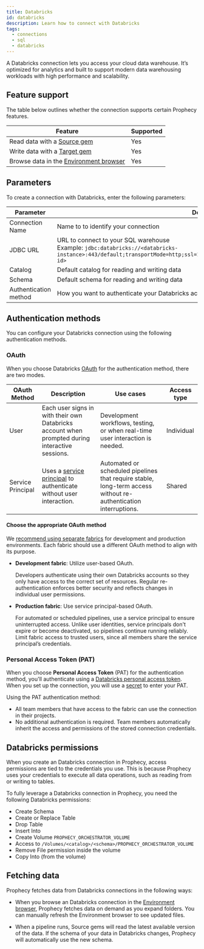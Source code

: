 ```yaml
---
title: Databricks
id: databricks
description: Learn how to connect with Databricks
tags:
  - connections
  - sql
  - databricks
---
```


A Databricks connection lets you access your cloud data warehouse. It’s optimized for analytics and built to support modern data warehousing workloads with high performance and scalability.

## Feature support

The table below outlines whether the connection supports certain Prophecy features.

| Feature                                                       | Supported |
| ------------------------------------------------------------- | --------- |
| Read data with a [Source gem](/analysts/source-target)        | Yes       |
| Write data with a [Target gem](/analysts/source-target)       | Yes       |
| Browse data in the [Environment browser](/analysts/pipelines) | Yes       |

## Parameters

To create a connection with Databricks, enter the following parameters:

| Parameter             | Description                                                                                                                                                                             |
| --------------------- | --------------------------------------------------------------------------------------------------------------------------------------------------------------------------------------- |
| Connection Name       | Name to to identify your connection                                                                                                                                                     |
| JDBC URL              | URL to connect to your SQL warehouse<br/>Example: `jdbc:databricks://<databricks-instance>:443/default;transportMode=http;ssl=1;AuthMech=3;httpPath=/sql/1.0/warehouses/<warehouse-id>` |
| Catalog               | Default catalog for reading and writing data                                                                                                                                            |
| Schema                | Default schema for reading and writing data                                                                                                                                             |
| Authentication method | How you want to authenticate your Databricks account (OAuth or PAT)                                                                                                                     |

## Authentication methods

You can configure your Databricks connection using the following authentication methods.

### OAuth

When you choose Databricks [OAuth](docs/administration/authentication/databricks-oauth.md) for the authentication method, there are two modes.

| OAuth Method      | Description                                                                                                                                    | Use cases                                                                                                       | Access type |
| ----------------- | ---------------------------------------------------------------------------------------------------------------------------------------------- | --------------------------------------------------------------------------------------------------------------- | ----------- |
| User              | Each user signs in with their own Databricks account when prompted during interactive sessions.                                                | Development workflows, testing, or when real-time user interaction is needed.                                   | Individual  |
| Service Principal | Uses a [service principal](https://docs.databricks.com/aws/en/admin/users-groups/service-principals) to authenticate without user interaction. | Automated or scheduled pipelines that require stable, long-term access without re-authentication interruptions. | Shared      |

#### Choose the appropriate OAuth method

We [recommend using separate fabrics](/administration/teams-users/team-based-access) for development and production environments. Each fabric should use a different OAuth method to align with its purpose.

- **Development fabric**: Utilize user-based OAuth.

  Developers authenticate using their own Databricks accounts so they only have access to the correct set of resources. Regular re-authentication enforces better security and reflects changes in individual user permissions.

- **Production fabric**: Use service principal-based OAuth.

  For automated or scheduled pipelines, use a service principal to ensure uninterrupted access. Unlike user identities, service principals don't expire or become deactivated, so pipelines continue running reliably. Limit fabric access to trusted users, since all members share the service principal’s credentials.

### Personal Access Token (PAT)

When you choose **Personal Access Token** (PAT) for the authentication method, you'll authenticate using a [Databricks personal access token](https://docs.databricks.com/aws/en/dev-tools/auth/pat). When you set up the connection, you will use a [secret](docs/administration/secrets/secrets.md) to enter your PAT.

Using the PAT authentication method:

- All team members that have access to the fabric can use the connection in their projects.
- No additional authentication is required. Team members automatically inherit the access and permissions of the stored connection credentials.

## Databricks permissions

When you create an Databricks connection in Prophecy, access permissions are tied to the credentials you use. This is because Prophecy uses your credentials to execute all data operations, such as reading from or writing to tables.

To fully leverage a Databricks connection in Prophecy, you need the following Databricks permissions:

- Create Schema
- Create or Replace Table
- Drop Table
- Insert Into
- Create Volume `PROPHECY_ORCHESTRATOR_VOLUME`
- Access to `/Volumes/<catalog>/<schema>/PROPHECY_ORCHESTRATOR_VOLUME`
- Remove File permission inside the volume
- Copy Into (from the volume)

## Fetching data

Prophecy fetches data from Databricks connections in the following ways:

- When you browse an Databricks connection in the [Environment browser](/analysts/pipelines), Prophecy fetches data on demand as you expand folders. You can manually refresh the Environment browser to see updated files.

- When a pipeline runs, Source gems will read the latest available version of the data. If the schema of your data in Databricks changes, Prophecy will automatically use the new schema.
